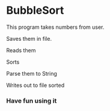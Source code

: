 # BubbleSort
This program takes numbers from user.

Saves them in file.

Reads them

Sorts

Parse them to String

Writes out to file sorted

### Have fun using it
